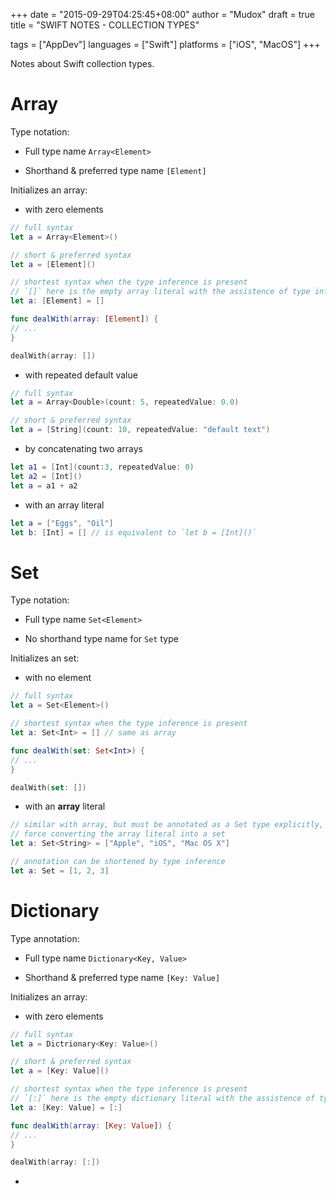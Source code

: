 +++
date      = "2015-09-29T04:25:45+08:00"
author    = "Mudox"
draft     = true
title     = "SWIFT NOTES - COLLECTION TYPES"

tags      = ["AppDev"]
languages = ["Swift"]
platforms = ["iOS", "MacOS"]
+++

Notes about Swift collection types.
<!--more-->

# Array

Type notation:

* Full type name `Array<Element>`

* Shorthand & preferred type name `[Element]`

Initializes an array:

* with zero elements

```swift
// full syntax
let a = Array<Element>()

// short & preferred syntax
let a = [Element]()

// shortest syntax when the type inference is present
// `[]` here is the empty array literal with the assistence of type inference
let a: [Element] = []

func dealWith(array: [Element]) {
// ...
}

dealWith(array: [])
```

* with repeated default value

```swift
// full syntax
let a = Array<Double>(count: 5, repeatedValue: 0.0)

// short & preferred syntax
let a = [String](count: 10, repeatedValue: "default text")
```

* by concatenating two arrays

```swift
let a1 = [Int](count:3, repeatedValue: 0)
let a2 = [Int]()
let a = a1 + a2
```

* with an array literal

```swift
let a = ["Eggs", "Oil"]
let b: [Int] = [] // is equivalent to `let b = [Int]()`
```

# Set

Type notation:

* Full type name `Set<Element>`

* No shorthand type name for `Set` type

Initializes an set:

* with no element

```swift
// full syntax
let a = Set<Element>()

// shortest syntax when the type inference is present
let a: Set<Int> = [] // same as array

func dealWith(set: Set<Int>) {
// ...
}

dealWith(set: [])
```

* with an __array__ literal

```swift
// similar with array, but must be annotated as a Set type explicitly, thus
// force converting the array literal into a set
let a: Set<String> = ["Apple", "iOS", "Mac OS X"]

// annotation can be shortened by type inference
let a: Set = [1, 2, 3]
```

# Dictionary

Type annotation:

* Full type name `Dictionary<Key, Value>`

* Shorthand & preferred type name `[Key: Value]`

Initializes an array:

* with zero elements

```swift
// full syntax
let a = Dictrionary<Key: Value>()

// short & preferred syntax
let a = [Key: Value]()

// shortest syntax when the type inference is present
// `[:]` here is the empty dictionary literal with the assistence of type inference
let a: [Key: Value] = [:]

func dealWith(array: [Key: Value]) {
// ...
}

dealWith(array: [:])
```

* 
